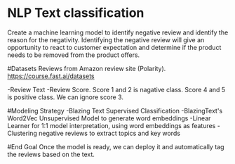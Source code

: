 # NLP Text classification
Create a machine learning model to identify negative review and identify the reason for the negativity. Identifying the negative review will give an opportunity to react to customer expectation and determine if the product needs to be removed from the product offers.

#Datasets
Reviews from Amazon review site (Polarity). https://course.fast.ai/datasets

-Review Text
-Review Score. Score 1 and 2 is nagative class. Score 4 and 5 is positive class. We can ignore score 3.

#Modeling Strategy
-Blazing Text Supervised Classification
-BlazingText's Word2Vec Unsupervised Model to generate word embeddings
-Linear Learner for 1:1 model interpretation, using word embeddings as features
-Clustering negative reviews to extract topics and key words

#End Goal
Once the model is ready, we can deploy it and automatically tag the reviews based on the text.


